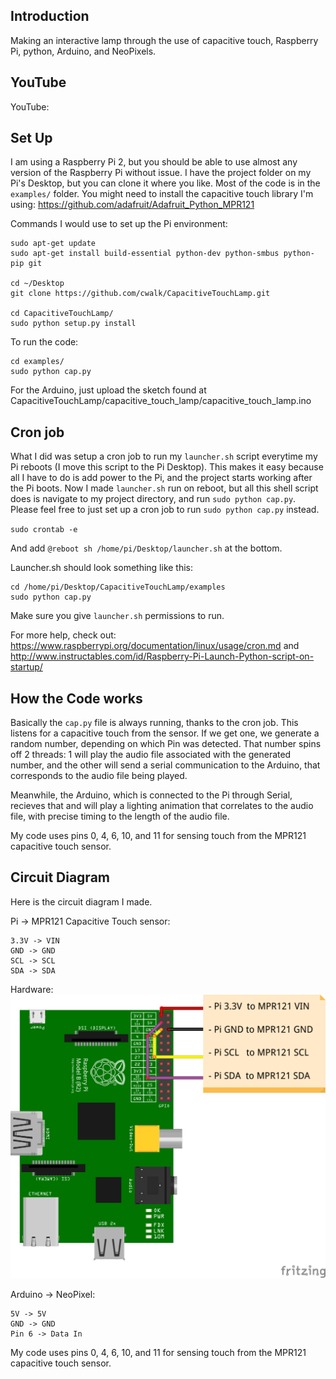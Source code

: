 ## Introduction
Making an interactive lamp through the use of capacitive touch, Raspberry Pi, python, Arduino, and NeoPixels.

## YouTube

YouTube: 

## Set Up

I am using a Raspberry Pi 2, but you should be able to use almost any version of the Raspberry Pi without issue. I have the project folder on my Pi's Desktop, but you can clone it where you like. Most of the code is in the `examples/` folder. You might need to install the capacitive touch library I'm using: https://github.com/adafruit/Adafruit_Python_MPR121

Commands I would use to set up the Pi environment:

    sudo apt-get update
    sudo apt-get install build-essential python-dev python-smbus python-pip git

    cd ~/Desktop
    git clone https://github.com/cwalk/CapacitiveTouchLamp.git

    cd CapacitiveTouchLamp/
    sudo python setup.py install

To run the code:

    cd examples/
    sudo python cap.py
    
For the Arduino, just upload the sketch found at CapacitiveTouchLamp/capacitive_touch_lamp/capacitive_touch_lamp.ino 

## Cron job

What I did was setup a cron job to run my `launcher.sh` script everytime my Pi reboots (I move this script to the Pi Desktop). This makes it easy because all I have to do is add power to the Pi, and the project starts working after the Pi boots. Now I made `launcher.sh` run on reboot, but all this shell script does is navigate to my project directory, and run `sudo python cap.py`. Please feel free to just set up a cron job to run `sudo python cap.py` instead.

`sudo crontab -e`

And add `@reboot sh /home/pi/Desktop/launcher.sh` at the bottom.

Launcher.sh should look something like this:

    cd /home/pi/Desktop/CapacitiveTouchLamp/examples
    sudo python cap.py

Make sure you give `launcher.sh` permissions to run.

For more help, check out: https://www.raspberrypi.org/documentation/linux/usage/cron.md and http://www.instructables.com/id/Raspberry-Pi-Launch-Python-script-on-startup/

## How the Code works

Basically the `cap.py` file is always running, thanks to the cron job. This listens for a capacitive touch from the sensor. If we get one, we generate a random number, depending on which Pin was detected. That number spins off 2 threads: 1 will play the audio file associated with the generated number, and the other will send a serial communication to the Arduino, that corresponds to the audio file being played.

Meanwhile, the Arduino, which is connected to the Pi through Serial, recieves that and will play a lighting animation that correlates to the audio file, with precise timing to the length of the audio file.

My code uses pins 0, 4, 6, 10, and 11 for sensing touch from the MPR121 capacitive touch sensor.

## Circuit Diagram

Here is the circuit diagram I made.

Pi -> MPR121 Capacitive Touch sensor:

    3.3V -> VIN
    GND -> GND
    SCL -> SCL
    SDA -> SDA

Hardware: ![Circuit Diagram](/diagram.png?raw=true "Circuit Diagram")

Arduino -> NeoPixel:
    
    5V -> 5V
    GND -> GND
    Pin 6 -> Data In

My code uses pins 0, 4, 6, 10, and 11 for sensing touch from the MPR121 capacitive touch sensor.
